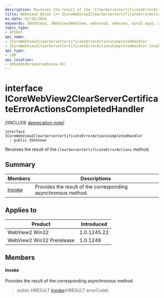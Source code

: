 ```yaml
---
description: Receives the result of the `ClearServerCertificateErrorActions` method.
title: WebView2 Win32 C++ ICoreWebView2ClearServerCertificateErrorActionsCompletedHandler
ms.date: 02/26/2024
keywords: IWebView2, IWebView2WebView, webview2, webview, win32 apps, win32, edge, ICoreWebView2, ICoreWebView2Controller, browser control, edge html, ICoreWebView2ClearServerCertificateErrorActionsCompletedHandler
topic_type: 
- APIRef
api_name:
- ICoreWebView2ClearServerCertificateErrorActionsCompletedHandler
- ICoreWebView2ClearServerCertificateErrorActionsCompletedHandler.Invoke
api_type:
- COM
api_location:
- embeddedbrowserwebview.dll
---
```


# interface ICoreWebView2ClearServerCertificateErrorActionsCompletedHandler

[!INCLUDE [deprecation-note](../includes/deprecation-note.md)]

```
interface ICoreWebView2ClearServerCertificateErrorActionsCompletedHandler
  : public IUnknown
```

Receives the result of the `ClearServerCertificateErrorActions` method.

## Summary

 Members                        | Descriptions
--------------------------------|---------------------------------------------
[Invoke](#invoke) | Provides the result of the corresponding asynchronous method.

## Applies to

Product                         | Introduced
--------------------------------|---------------------------------------------
WebView2 Win32            |    1.0.1245.22
WebView2 Win32 Prerelease |    1.0.1248

## Members

#### Invoke

Provides the result of the corresponding asynchronous method.

> public HRESULT [Invoke](#invoke)(HRESULT errorCode)

